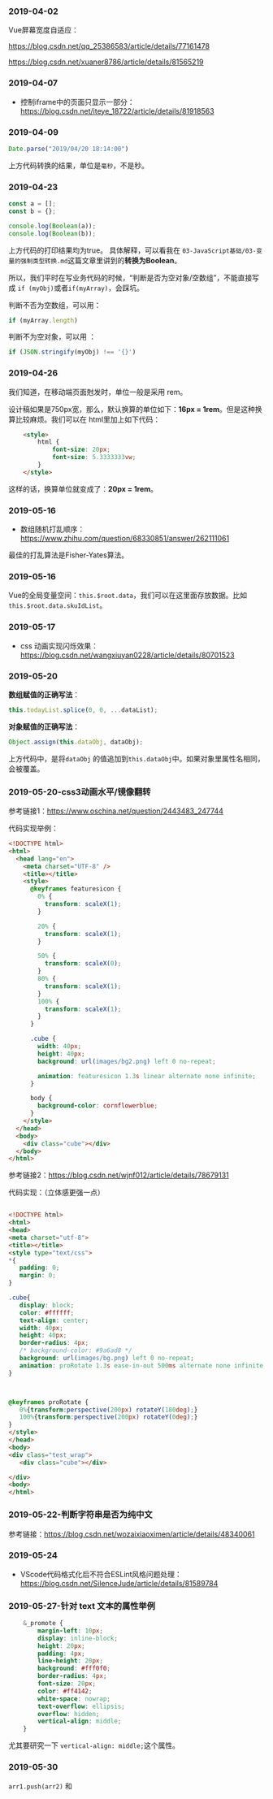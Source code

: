 
### 2019-04-02

Vue屏幕宽度自适应：

<https://blog.csdn.net/qq_25386583/article/details/77161478>

<https://blog.csdn.net/xuaner8786/article/details/81565219>

### 2019-04-07

- 控制iframe中的页面只显示一部分：<https://blog.csdn.net/iteye_18722/article/details/81918563>

### 2019-04-09

```javascript
Date.parse("2019/04/20 18:14:00")
```

上方代码转换的结果，单位是`毫秒`，不是秒。


### 2019-04-23

```javascript
const a = [];
const b = {};

console.log(Boolean(a));
console.log(Boolean(b));
```

上方代码的打印结果均为true。 具体解释，可以看我在 `03-JavaScript基础/03-变量的强制类型转换.md`这篇文章里讲到的**转换为Boolean**。

所以，我们平时在写业务代码的时候，“判断是否为空对象/空数组”，不能直接写成 `if (myObj)`或者`if(myArray)`，会踩坑。

判断不否为空数组，可以用：

```javascript
if (myArray.length)
```

判断不为空对象，可以用 ：

```javascript
if (JSON.stringify(myObj) !== '{}')
```


### 2019-04-26

我们知道，在移动端页面尅发时，单位一般是采用 rem。

设计稿如果是750px宽，那么，默认换算的单位如下：**16px = 1rem**。但是这种换算比较麻烦。我们可以在 html里加上如下代码：

```html
    <style>
        html {
            font-size: 20px;
            font-size: 5.3333333vw;
        }
    </style>
```

这样的话，换算单位就变成了：**20px = 1rem**。



### 2019-05-16

- 数组随机打乱顺序：<https://www.zhihu.com/question/68330851/answer/262111061>

最佳的打乱算法是Fisher-Yates算法。


### 2019-05-16

Vue的全局变量空间：`this.$root.data`，我们可以在这里面存放数据。比如`this.$root.data.skuIdList`。

### 2019-05-17

- css 动画实现闪烁效果：<https://blog.csdn.net/wangxiuyan0228/article/details/80701523>


### 2019-05-20

**数组赋值的正确写法**：

```javascript
this.todayList.splice(0, 0, ...dataList);
```

**对象赋值的正确写法**：

```javascript
Object.assign(this.dataObj, dataObj);
```

上方代码中，是将`dataObj` 的值追加到`this.dataObj`中。如果对象里属性名相同，会被覆盖。


### 2019-05-20-css3动画水平/镜像翻转

参考链接1：<https://www.oschina.net/question/2443483_247744>

代码实现举例：

```html
<!DOCTYPE html>
<html>
  <head lang="en">
    <meta charset="UTF-8" />
    <title></title>
    <style>
      @keyframes featuresicon {
        0% {
          transform: scaleX(1);
        }

        20% {
          transform: scaleX(1);
        }

        50% {
          transform: scaleX(0);
        }
        80% {
          transform: scaleX(1);
        }
        100% {
          transform: scaleX(1);
        }
      }

      .cube {
        width: 40px;
        height: 40px;
        background: url(images/bg2.png) left 0 no-repeat;

        animation: featuresicon 1.3s linear alternate none infinite;
      }

      body {
        background-color: cornflowerblue;
      }
    </style>
  </head>
  <body>
    <div class="cube"></div>
  </body>
</html>

```


参考链接2：<https://blog.csdn.net/wjnf012/article/details/78679131>

代码实现：（立体感更强一点）

 ```html

<!DOCTYPE html>
<html>
<head>
<meta charset="utf-8">
<title></title>
<style type="text/css">
*{
    padding: 0;
    margin: 0;
}

.cube{
    display: block;
    color: #ffffff;
    text-align: center;
    width: 40px;
    height: 40px;
    border-radius: 4px;
    /* background-color: #9a6ad8 */
    background: url(images/bg.png) left 0 no-repeat;
    animation: proRotate 1.3s ease-in-out 500ms alternate none infinite;
}



@keyframes proRotate {
    0%{transform:perspective(200px) rotateY(180deg);}
    100%{transform:perspective(200px) rotateY(0deg);}
}
</style>
</head>
<body>
<div class="test_wrap">
    <div class="cube"></div>

</div>
<body>
</html>

 ```


### 2019-05-22-判断字符串是否为纯中文

参考链接：https://blog.csdn.net/wozaixiaoximen/article/details/48340061


### 2019-05-24

- VScode代码格式化后不符合ESLint风格问题处理：<https://blog.csdn.net/SilenceJude/article/details/81589784>


### 2019-05-27-针对 text 文本的属性举例

```css
    &_promote {
        margin-left: 10px;
        display: inline-block;
        height: 20px;
        padding: 4px;
        line-height: 20px;
        background: #fff0f0;
        border-radius: 4px;
        font-size: 20px;
        color: #ff4142;
        white-space: nowrap;
        text-overflow: ellipsis;
        overflow: hidden;
        vertical-align: middle;
    }

```

尤其要研究一下 `vertical-align: middle;`这个属性。


### 2019-05-30

`arr1.push(arr2)` 和



